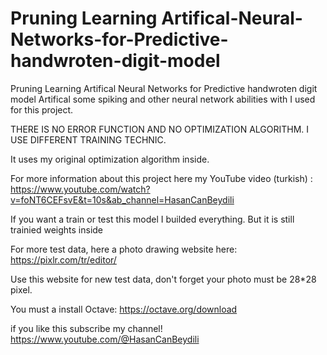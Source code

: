 # Pruning Learning Artifical-Neural-Networks-for-Predictive-handwroten-digit-model
Pruning Learning Artifical Neural Networks for Predictive handwroten digit model
Artifical some spiking and other neural network abilities with I used for this project.

THERE IS NO ERROR FUNCTION AND NO OPTIMIZATION ALGORITHM. I USE DIFFERENT TRAINING TECHNIC.

It uses my original optimization algorithm inside.

For more information about this project here my YouTube video (turkish) : https://www.youtube.com/watch?v=foNT6CEFsvE&t=10s&ab_channel=HasanCanBeydili

If you want a train or test this model I builded everything. But it is still trainied weights inside

For more test data, here a photo drawing website here: https://pixlr.com/tr/editor/

  Use this website for new test data, don't forget your photo must be 28*28 pixel.


You must a install Octave: https://octave.org/download


if you like this subscribe my channel! https://www.youtube.com/@HasanCanBeydili
